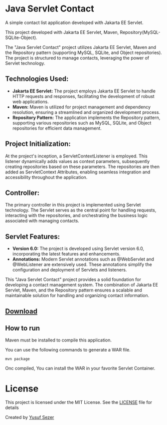 # Java Servlet Contact

A simple contact list application developed with Jakarta EE Servlet.

This project developed with Jakarta EE Servlet, Maven, Repository(MySQL-SQLite-Object).

The "Java Servlet Contact" project utilizes Jakarta EE Servlet, Maven and the Repository pattern (supporting MySQL, SQLite, and Object repositories). The project is structured to manage contacts, leveraging the power of Servlet technology.

## Technologies Used:

- **Jakarta EE Servlet:** The project employs Jakarta EE Servlet to handle HTTP requests and responses, facilitating the development of robust web applications.
- **Maven:** Maven is utilized for project management and dependency resolution, ensuring a streamlined and organized development process.
- **Repository Pattern:** The application implements the Repository pattern, supporting various repositories such as MySQL, SQLite, and Object repositories for efficient data management.

## Project Initialization:

At the project's inception, a ServletContextListener is employed. This listener dynamically adds values as context parameters, subsequently creating repositories based on these parameters. The repositories are then added as ServletContext Attributes, enabling seamless integration and accessibility throughout the application.

## Controller:

The primary controller in this project is implemented using Servlet technology. The Servlet serves as the central point for handling requests, interacting with the repositories, and orchestrating the business logic associated with managing contacts.

## Servlet Features:

- **Version 6.0:** The project is developed using Servlet version 6.0, incorporating the latest features and enhancements.
- **Annotations:** Modern Servlet annotations such as @WebServlet and @WebListener are extensively used. These annotations simplify the configuration and deployment of Servlets and listeners.

This "Java Servlet Contact" project provides a solid foundation for developing a contact management system. The combination of Jakarta EE Servlet, Maven, and the Repository pattern ensures a scalable and maintainable solution for handling and organizing contact information.

## [Download](https://github.com/yusufsefasezer/java-servlet-contact/archive/master.zip)

## How to run

Maven must be installed to compile this application.

You can use the following commands to generate a WAR file.

```
mvn package
```

Onc compiled, You can install the WAR in your favorite Servlet Container.

# License
This project is licensed under the MIT License. See the [LICENSE](LICENSE) file for details

Created by [Yusuf Sezer](https://www.yusufsezer.com)
